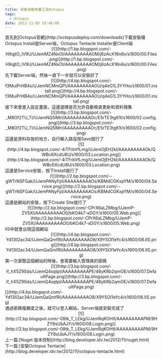 ```yaml
---
title: 安裝自動佈署工具Octopus
tags:
  - Octopus
date: 2012-11-05 19:48:00
---
```


<div class="separator" style="clear: both; text-align: left;">首先到[Octopus官網](http://octopusdeploy.com/downloads)下載安裝檔 </div><div class="separator" style="clear: both; text-align: left;">Octopus Install是Server端，Octopus Tentacle Installer是Client端</div><div class="separator" style="clear: both; text-align: center;">[![](http://1.bp.blogspot.com/-H9qjtO_IV9U/UJemMZ4NxOI/AAAAAAAAAOM/j6zAcX16n6o/s1600/00.Files.png)](http://1.bp.blogspot.com/-H9qjtO_IV9U/UJemMZ4NxOI/AAAAAAAAAOM/j6zAcX16n6o/s1600/00.Files.png)</div>
<div class="separator" style="clear: both; text-align: left;">先下載Server端，然後一直下一步就可以安裝好了</div><div class="separator" style="clear: both; text-align: center;">[![](http://4.bp.blogspot.com/-f3MuiPrHB4s/UJemNCMmQPI/AAAAAAAAAOU/q4eG1L3YYHo/s1600/01.install.png)](http://4.bp.blogspot.com/-f3MuiPrHB4s/UJemNCMmQPI/AAAAAAAAAOU/q4eG1L3YYHo/s1600/01.install.png)</div>
<div class="separator" style="clear: both; text-align: left;">接下來會進入設定畫面，這邊選擇是否允許自動檢查更新和資料搜集</div><div class="separator" style="clear: both; text-align: center;">[![](http://3.bp.blogspot.com/-_M8Of2TU_TI/UJemNQ5lMrI/AAAAAAAAAOc/E5rTE3tg61I/s1600/02.config.png)](http://3.bp.blogspot.com/-_M8Of2TU_TI/UJemNQ5lMrI/AAAAAAAAAOc/E5rTE3tg61I/s1600/02.config.png)</div>
<div class="separator" style="clear: both; text-align: left;">這邊是資料存放的地方，自行輸入路徑按Save就行了</div><div class="separator" style="clear: both; text-align: center;">[![](http://4.bp.blogspot.com/-4iTFrbVfLmg/UJemOjEH2kI/AAAAAAAAAOk/QWBc6XcdU8U/s1600/03.Location.png)](http://4.bp.blogspot.com/-4iTFrbVfLmg/UJemOjEH2kI/AAAAAAAAAOk/QWBc6XcdU8U/s1600/03.Location.png)</div>
<div class="separator" style="clear: both; text-align: left;">這邊是Service安裝，按下Install就行了 </div><div class="separator" style="clear: both; text-align: center;">[![](http://2.bp.blogspot.com/--gWTrNSFGak/UJemPANyFpI/AAAAAAAAAOs/KBMdCGKxpYM/s1600/04.Service.png)](http://2.bp.blogspot.com/--gWTrNSFGak/UJemPANyFpI/AAAAAAAAAOs/KBMdCGKxpYM/s1600/04.Service.png)</div>
<div class="separator" style="clear: both; text-align: left;">這邊是網站的安裝，按下Create Site就行了</div><div class="separator" style="clear: both; text-align: center;">[![](http://2.bp.blogspot.com/-CPrX6aLZMbg/UJemP-ZV5XI/AAAAAAAAAO0/bKO4k7-xDGY/s1600/05.Web.png)](http://2.bp.blogspot.com/-CPrX6aLZMbg/UJemP-ZV5XI/AAAAAAAAAO0/bKO4k7-xDGY/s1600/05.Web.png)</div>
<div class="separator" style="clear: both; text-align: left;">IIS中就會出現這個網站</div><div class="separator" style="clear: both; text-align: center;">[![](http://4.bp.blogspot.com/-Yd13lI2ac34/UJemQaQmfRI/AAAAAAAAAO8/X9YSOI1eYc4/s1600/06.IIS.png)](http://4.bp.blogspot.com/-Yd13lI2ac34/UJemQaQmfRI/AAAAAAAAAO8/X9YSOI1eYc4/s1600/06.IIS.png)</div>
<div class="separator" style="clear: both; text-align: left;">第一次瀏覽這個網站的時後，會需要輸入管理員的密碼</div><div class="separator" style="clear: both; text-align: center;"></div><div class="separator" style="clear: both; text-align: center;">[![](http://3.bp.blogspot.com/-if_hX5Z9Sds/UJemQ4sqtpI/AAAAAAAAAPE/48yKRb2qmOE/s1600/07.DefaultPage.png)](http://3.bp.blogspot.com/-if_hX5Z9Sds/UJemQ4sqtpI/AAAAAAAAAPE/48yKRb2qmOE/s1600/07.DefaultPage.png)</div>[](http://4.bp.blogspot.com/-Yd13lI2ac34/UJemQaQmfRI/AAAAAAAAAO8/X9YSOI1eYc4/s1600/06.IIS.png)

<div class="separator" style="clear: both; text-align: left;">通過密碼複雜度之後，就可以登入網站，Server端就安裝完成了</div><div class="separator" style="clear: both; text-align: center;">[![](http://2.bp.blogspot.com/-08tk_T_LEkg/UJemRqKOHtI/AAAAAAAAAPM/9HZY8sUbAJY/s1600/08.Login.png)](http://2.bp.blogspot.com/-08tk_T_LEkg/UJemRqKOHtI/AAAAAAAAAPM/9HZY8sUbAJY/s1600/08.Login.png)</div><div class="separator" style="clear: both; text-align: left;">上一篇:[Nuget 版本控制](http://blog.developer.idv.tw/2012/11/nuget.html)</div><div class="separator" style="clear: both; text-align: left;">下一篇:[安裝Octopus Tentacle](http://blog.developer.idv.tw/2012/11/octopus-tentacle.html)</div>